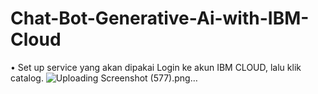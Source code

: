 # Chat-Bot-Generative-Ai-with-IBM-Cloud
•	Set up service yang akan dipakai
Login ke akun IBM CLOUD, lalu klik catalog.
![Uploading Screenshot (577).png…]()
